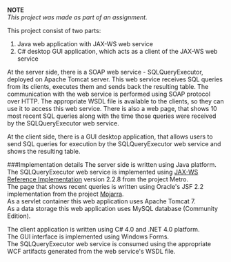 **NOTE**<br >
*This project was made as part of an assignment.*

This project consist of two parts:
  1. Java web application with JAX-WS web service
  2. C# desktop GUI application, which acts as a client of the JAX-WS web service

At the server side, there is a SOAP web service - SQLQueryExecutor, deployed on Apache Tomcat server. This web service receives SQL queries from its clients, executes them and sends back the resulting table. The communication with the web service is performed using SOAP protocol over HTTP. The appropriate WSDL file is available to the clients, so they can use it to access this web service. There is also a web page, that shows 10 most recent SQL queries along with the time those queries were received by the SQLQueryExecutor web service.

At the client side, there is a GUI desktop application, that allows users to send SQL queries for execution by the SQLQueryExecutor web service and shows the resulting table.

###Implementation details
The server side is written using Java platform.<br>
The SQLQueryExecutor web service is implemented using [JAX-WS Reference Implementation](http://jax-ws.java.net/) version 2.2.8 from the project Metro.<br>
The page that shows recent queries is written using Oracle's JSF 2.2 implementation from the project [Mojarra](http://javaserverfaces.java.net/).<br>
As a servlet container this web application uses Apache Tomcat 7.<br>
As a data storage this web application uses MySQL database (Community Edition). 

The client application is written using C# 4.0 and .NET 4.0 platform.<br>
The GUI interface is implemented using Windows Forms.<br>
The SQLQueryExecutor web service is consumed using the appropriate WCF artifacts generated from the web service's WSDL file.
